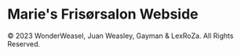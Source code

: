# Marie's Frisørsalon Webside
































© 2023 WonderWeasel, Juan Weasley, Gayman & LexRoZa. All Rights Reserved.
